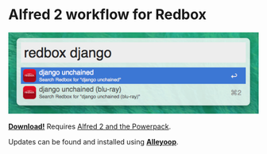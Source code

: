 # Alfred 2 workflow for Redbox

<div><img src="screenshot.png"></div>

**[Download!](https://github.com/skyzyx/redbox.alfredworkflow/raw/master/redbox.alfredworkflow)**
Requires [Alfred 2 and the Powerpack](http://www.alfredapp.com/powerpack/).

Updates can be found and installed using **[Alleyoop](http://alfred.daniel.sh/Workflows/Alleyoop.alfredworkflow)**.
